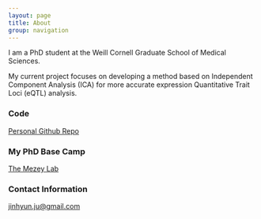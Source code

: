 ```yaml
---
layout: page
title: About
group: navigation
---
```


I am a PhD student at the Weill Cornell Graduate School of Medical Sciences.

My current project focuses on developing a method based on Independent Component Analysis (ICA) for more accurate expression Quantitative Trait Loci (eQTL) analysis.


### Code
[Personal Github Repo](http://github.com/jinhyunju/)

### My PhD Base Camp

[The Mezey Lab](http://mezeylab.cb.bscb.cornell.edu/)

### Contact Information

[jinhyun.ju@gmail.com](mailto:jinhyun.ju@gmail.com)